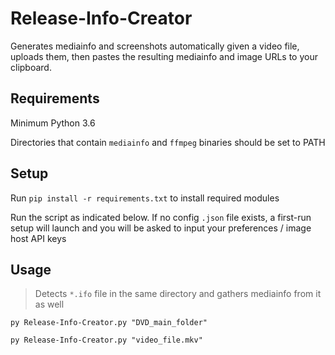 # Release-Info-Creator
Generates mediainfo and screenshots automatically given a video file, uploads them, then pastes the resulting mediainfo and image URLs to your clipboard.



## Requirements
Minimum Python 3.6

Directories that contain `mediainfo` and `ffmpeg` binaries should be set to PATH



## Setup
Run `pip install -r requirements.txt` to install required modules

Run the script as indicated below. If no config `.json` file exists, a first-run setup will launch and you will be asked to input your preferences / image host API keys



## Usage

> Detects `*.ifo` file in the same directory and gathers mediainfo from it as well

    py Release-Info-Creator.py "DVD_main_folder"

    py Release-Info-Creator.py "video_file.mkv"
